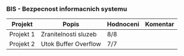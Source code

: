 ### BIS - Bezpecnost informacnich systemu
| Projekt | Popis | Hodnoceni | Komentar
| ------ | ------ | ------ | ------
|Projekt&nbsp;1|Zranitelnosti sluzeb|8/8|
|Projekt&nbsp;2|Utok Buffer Overflow|7/7|